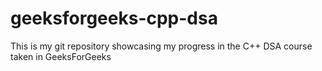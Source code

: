 # geeksforgeeks-cpp-dsa
This is my git repository showcasing my progress in the C++ DSA course taken in GeeksForGeeks
